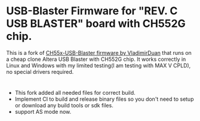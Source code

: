 # USB-Blaster Firmware for "REV. C USB BLASTER" board with CH552G chip.

This is a fork of [CH55x-USB-Blaster firmware by VladimirDuan](https://github.com/VladimirDuan/CH55x-USB-Blaster) that runs on a cheap clone Altera USB Blaster with CH552G chip.
It works correctly in Linux and Windows with my limited testing(I am testing with MAX V CPLD), no special drivers required.

#
- This fork added all needed files for correct build.
- Implement CI to build and release binary files so you don't need to setup or download any build tools or sdk files.
- support AS mode now.
